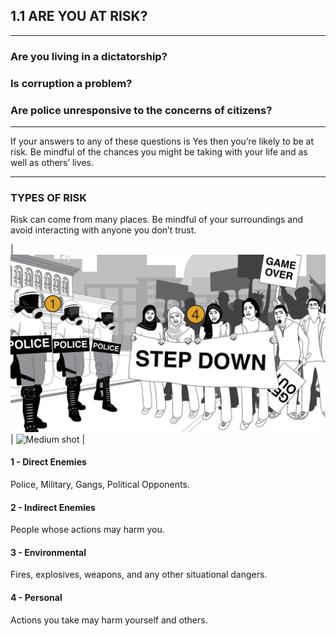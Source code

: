 ## 1.1 ARE YOU AT RISK?

---------------------------------------

### Are you living in a dictatorship?

### Is corruption a problem?

### Are police unresponsive to the concerns of citizens?

---------------------------------------

If your answers to any of these questions is Yes then you’re likely to be at risk. Be mindful of the chances you might be taking with your life and as well as others’ lives.

---------------------------------------

### TYPES OF RISK

Risk can come from many places. Be mindful of your surroundings and avoid interacting with anyone you don’t trust.

| ![Long shot](../images/2-longshot_numbers.svg) | ![Medium shot](../images/3-mediumshot_numbers.svg) |

#### 1 - Direct Enemies
Police, Military, Gangs, Political Opponents.

#### 2 - Indirect Enemies
People whose actions may harm you.

#### 3 - Environmental
Fires, explosives, weapons, and any other situational dangers.

#### 4 - Personal
Actions you take may harm yourself and others.
